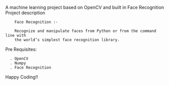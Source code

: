 A machine learning project based on OpenCV and built in Face Recognition
Project description

        Face Recognition :-
        
        Recognize and manipulate faces from Python or from the command line with
        the world’s simplest face recognition library.

Pre Requisites:

      . OpenCV
      . Numpy
      . Face Recognition
      

Happy Coding!!
